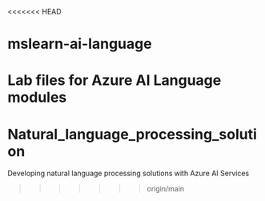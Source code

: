 <<<<<<< HEAD
# mslearn-ai-language
Lab files for Azure AI Language modules
=======
# Natural_language_processing_solution
 Developing natural language processing solutions with Azure AI Services
>>>>>>> origin/main
